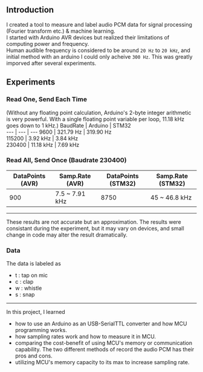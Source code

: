 ## Introduction
I created a tool to measure and label audio PCM data for signal processing (Fourier transform etc.) & machine learning.  
I started with Arduino AVR devices but realized their limitations of computing power and frequency.  
Human audible frequency is considered to be around `20 Hz` to `20 kHz`, and initial method with an arduino I could only acheive `300 Hz`. This was greatly imporved after several experiments.
## Experiments
### Read One, Send Each Time
 (Without any floating point calculation, Arduino's 2-byte integer arithmetic is very powerful. With a single floating point variable per loop, 11.18 kHz goes down to 1 kHz.)
  BaudRate | Arduino | STM32  
  --- | --- | ---
  9600 | 321.79 Hz | 319.90 Hz  
  115200 | 3.92 kHz | 3.84 kHz  
  230400 | 11.18 kHz | 7.69 kHz
### Read All, Send Once (Baudrate 230400)
  DataPoints (AVR) | Samp.Rate (AVR) | DataPoints (STM32) | Samp.Rate (STM32)  
  --- | --- | --- | ---  
  900 | 7.5 ~ 7.91 kHz | 8750  | 45 ~ 46.8 kHz
---
These results are not accurate but an approximation. The results were consistant during the experiment, but it may vary on devices, and small change in code may alter the result dramatically.

### Data
The data is labeled as 
- t : tap on mic
- c : clap
- w : whistle
- s : snap
---

In this project, I learned
- how to use an Arduino as an USB-SerialTTL converter and how MCU programming works.
- how sampling rates work and how to measure it in MCU.
- comparing the cost-benefit of using MCU's memory or communication capability. The two different methods of record the audio PCM has their pros and cons.
- utilizing MCU's memory capacity to its max to increase sampling rate.
